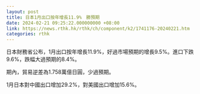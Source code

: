 ```yaml
---
layout: post
title: 日本1月出口按年增長11.9%　勝預期
date: 2024-02-21 09:25:22.000000000 +08:00
link: https://news.rthk.hk/rthk/ch/component/k2/1741176-20240221.htm
categories: rthk
---
```


日本財務省公布，1月出口按年增長11.9%，好過市場預期的增長9.5%。進口下跌9.6%，跌幅大過預期的8.4%。

期內，貿易逆差為1.758萬億日圓，少過預期。

1月日本對中國出口增加29.2%，對美國出口增加15.6%。
